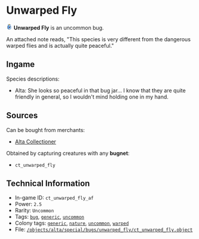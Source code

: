 # Unwarped Fly

<img src="https://raw.githubusercontent.com/Ceterai/Enternia/main/objects/alta/special/bugs/unwarped_fly/icon.png" alt="Unwarped Fly icon" loading="lazy" height="16px" width="auto" /> **Unwarped Fly** is an uncommon bug.

An attached note reads, "This species is very different from the dangerous warped flies and is actually quite peaceful."

## Ingame

Species descriptions:

- Alta: She looks so peaceful in that bug jar... I know that they are quite friendly in general, so I wouldn't mind holding one in my hand.

## Sources

Can be bought from merchants:

- [Alta Collectioner](https://ceterai.github.io/MyEnternia/Wiki/AltaCollectioner)

Obtained by capturing creatures with any **bugnet**:

- `ct_unwarped_fly`

## Technical Information

- In-game ID: `ct_unwarped_fly_af`
- Power: `2.5`
- Rarity: `Uncommon`
- Tags: [`bug`](https://ceterai.github.io/MyEnternia/Wiki/Tags/Bug), [`generic`](https://ceterai.github.io/MyEnternia/Wiki/Tags/Generic), [`uncommon`](https://ceterai.github.io/MyEnternia/Wiki/Tags/Uncommon)
- Colony tags: [`generic`](https://ceterai.github.io/MyEnternia/Wiki/Tags/Generic), [`nature`](https://ceterai.github.io/MyEnternia/Wiki/Tags/Nature), [`uncommon`](https://ceterai.github.io/MyEnternia/Wiki/Tags/Uncommon), [`warped`](https://ceterai.github.io/MyEnternia/Wiki/Tags/Warped)
- File: [`/objects/alta/special/bugs/unwarped_fly/ct_unwarped_fly.object`](https://github.com/Ceterai/Enternia/blob/main/objects/alta/special/bugs/unwarped_fly/ct_unwarped_fly.object)
